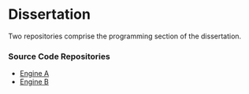 # Dissertation
Two repositories comprise the programming section of the dissertation.
### Source Code Repositories
* [Engine A](https://github.com/Harrand/Engine-A)
* [Engine B](https://github.com/Harrand/Engine-B)
